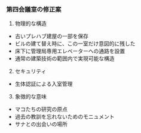 ### 第四会議室の修正案

1. 物理的な構造
- 古いプレハブ建屋の一部を保存
- ビルの建て替え時に、この一室だけ意図的に残した
- 床下に管理局専用エレベーターへの通路を設置
- 通常の建築技術の範囲内で実現可能な構造

2. セキュリティ
- 生体認証による入室管理

3. 象徴的な意味
- マコたちの研究の原点
- 過去の教訓を忘れないためのモニュメント
- サナとの出会いの場所